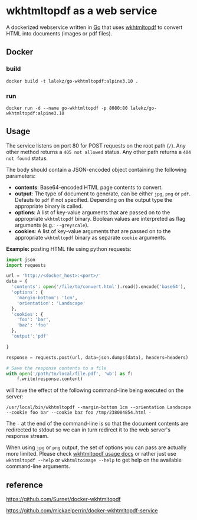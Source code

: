 # wkhtmltopdf as a web service

A dockerized webservice written in [Go](https://golang.org/) that uses [wkhtmltopdf](http://wkhtmltopdf.org/) to convert HTML into documents (images or pdf files).

## Docker

### build

```
docker build -t lalekz/go-wkhtmltopdf:alpine3.10 .
```

### run

```
docker run -d --name go-wkhtmltopdf -p 8080:80 lalekz/go-wkhtmltopdf:alpine3.10
```



## Usage

The service listens on port 80 for POST requests on the root path (`/`). Any other method returns a `405 not allowed` status. Any other path returns a `404 not found` status.

The body should contain a JSON-encoded object containing the following parameters:

- **contents**: Base64-encoded HTML page contents to convert.
- **output**: The type of document to generate, can be either `jpg`, `png` or `pdf`. Defauts to `pdf` if not specified. Depending on the output type the appropriate binary is called.
- **options**: A list of key-value arguments that are passed on to the appropriate `wkhtmltopdf` binary. Boolean values are interpreted as flag arguments (e.g.: `--greyscale`).
- **cookies**: A list of key-value arguments that are passed on to the appropriate `wkhtmltopdf` binary as separate `cookie` arguments.

**Example:** posting HTML file using python requests:

```python
import json
import requests

url = 'http://<docker_host>:<port>/'
data = {
  'contents': open('/file/to/convert.html').read().encode('base64'),
  'options': {
    'margin-bottom': '1cm',
    'orientation': 'Landscape'
  },
  'cookies': {
    'foo': 'bar',
    'baz': 'foo'
  },
  'output':'pdf'

}

response = requests.post(url, data=json.dumps(data), headers=headers)

# Save the response contents to a file
with open('/path/to/local/file.pdf', 'wb') as f:
    f.write(response.content)
```

will have the effect of the following command-line being executed on the server:

```
/usr/local/bin/wkhtmltopdf --margin-bottom 1cm --orientation Landscape --cookie foo bar --cookie baz foo /tmp/238084854.html -
```

The `-` at the end of the command-line is so that the document contents are redirected to stdout so we can in turn redirect it to the web server's response stream.

When using `jpg` or `png` output, the set of options you can pass are actually more limited. Please check [wkhtmltopdf usage docs](http://wkhtmltopdf.org/docs.html) or rather just use `wkhtmltopdf --help` or `wkhtmltoimage --help` to get help on the available command-line arguments.

## reference

https://github.com/Surnet/docker-wkhtmltopdf

https://github.com/mickaelperrin/docker-wkhtmltopdf-service
